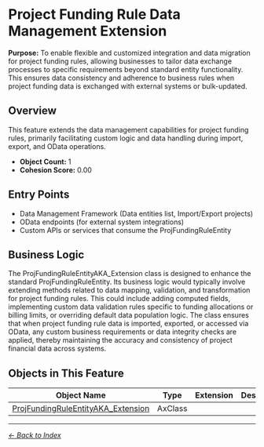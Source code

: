 # Project Funding Rule Data Management Extension

**Purpose:** To enable flexible and customized integration and data migration for project funding rules, allowing businesses to tailor data exchange processes to specific requirements beyond standard entity functionality. This ensures data consistency and adherence to business rules when project funding data is exchanged with external systems or bulk-updated.

## Overview

This feature extends the data management capabilities for project funding rules, primarily facilitating custom logic and data handling during import, export, and OData operations.

- **Object Count:** 1
- **Cohesion Score:** 0.00

## Entry Points

- Data Management Framework (Data entities list, Import/Export projects)
- OData endpoints (for external system integrations)
- Custom APIs or services that consume the ProjFundingRuleEntity

## Business Logic

The ProjFundingRuleEntityAKA_Extension class is designed to enhance the standard ProjFundingRuleEntity. Its business logic would typically involve extending methods related to data mapping, validation, and transformation for project funding rules. This could include adding computed fields, implementing custom data validation rules specific to funding allocations or billing limits, or overriding default data population logic. The class ensures that when project funding rule data is imported, exported, or accessed via OData, any custom business requirements or data integrity checks are applied, thereby maintaining the accuracy and consistency of project financial data across systems.

## Objects in This Feature

| Object Name | Type | Extension | Description |
|-------------|------|-----------|-------------|
| [ProjFundingRuleEntityAKA_Extension](Objects/ProjFundingRuleEntityAKA_Extension.md) | AxClass |  |  |

---

*[← Back to Index](../../index.md)*
